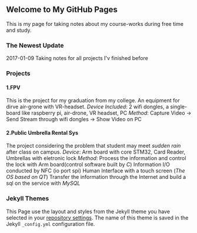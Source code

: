 ## Welcome to My GitHub Pages

This is my page for taking notes about my course-works during free time and study.


### The Newest Update

2017-01-09 Taking notes for all projects I'v finished before

### Projects

#### 1.FPV

This is the project for my graduation from my college. An equipment for dirve air-grone with VR-headset.
*Device Included*: 2 wifi dongles, a single-board like raspberry pi, air-drone, VR headset, PC
*Method*: Capture Video -> Send Stream through wifi dongles -> Show Video on PC


#### 2.Public Umbrella Rental Sys

The project considering the problem that student may meet *sudden rain* after class on campus.
*Device*: Arm board with core STM32, Card Reader, Umbrellas with eletronic lock
*Method*: Process the information and control the lock with Arm board(control software built by *C*)
          Information I/O conducted by NFC (io port spi)
          Human Interface with a touch screen (*The OS based on QT*)
          Transfer the information through the Internet and build a sql on the service with *MySQL*
          

### Jekyll Themes

This Page use the layout and styles from the Jekyll theme you have selected in your [repository settings](https://github.com/milkrong/milkrong.github.io/settings). The name of this theme is saved in the Jekyll `_config.yml` configuration file.



